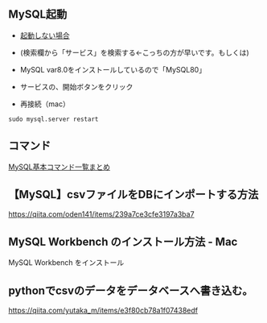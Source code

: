 ## MySQL起動
- [起動しない場合](https://qiita.com/SawadaMiyuu/items/049b73ad9a0d972638b7)
- (検索欄から「サービス」を検索する←こっちの方が早いです。もしくは)
- MySQL var8.0をインストールしているので「MySQL80」
- サービスの、開始ボタンをクリック

- 再接続（mac）
```
sudo mysql.server restart
```

## コマンド
[MySQL基本コマンド一覧まとめ](https://qiita.com/yuzooho/items/5d608f3b84a2037cada0)

## 【MySQL】csvファイルをDBにインポートする方法

https://qiita.com/oden141/items/239a7ce3cfe3197a3ba7

## MySQL Workbench のインストール方法 - Mac

MySQL Workbench をインストール

## pythonでcsvのデータをデータベースへ書き込む。

https://qiita.com/yutaka_m/items/e3f80cb78a1f07438edf